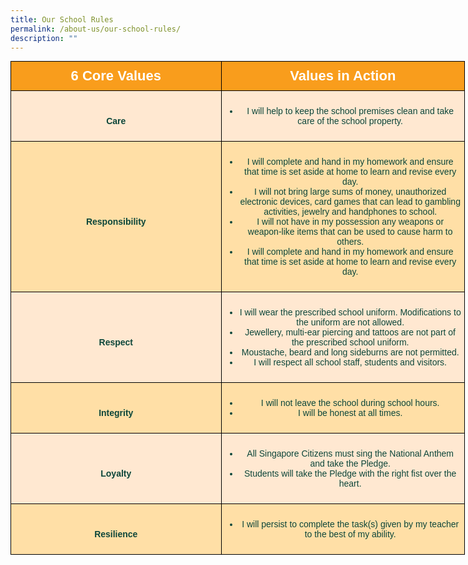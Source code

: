 ```yaml
---
title: Our School Rules
permalink: /about-us/our-school-rules/
description: ""
---
```

<style type="text/css">
.tg  {border-collapse:collapse;border-spacing:0;margin:0px auto;}
.tg td{border-color:black;border-style:solid;border-width:1px;font-family:Arial, sans-serif;font-size:14px;
  overflow:hidden;padding:10px 5px;word-break:normal;}
.tg th{border-color:black;border-style:solid;border-width:1px;font-family:Arial, sans-serif;font-size:14px;
  font-weight:normal;overflow:hidden;padding:10px 5px;word-break:normal;}
.tg .tg-8jx4{background-color:#FFDFA6;color:#0C463A;text-align:center;vertical-align:middle}
.tg .tg-icg1{background-color:#FFE8D1;color:#0C463A;text-align:center;vertical-align:middle}
.tg .tg-xi4p{background-color:#FFDFA6;color:#0C463A;font-weight:bold;text-align:center;vertical-align:middle}
.tg .tg-k1f1{background-color:#F99D1C;color:#FFF;font-weight:bold;text-align:center;vertical-align:middle}
.tg .tg-wrbi{background-color:#FFE8D1;color:#0C463A;font-weight:bold;text-align:center;vertical-align:middle}
</style>
<table class="tg" style="undefined;table-layout: fixed; width: 727px">
<colgroup>
<col style="width: 337px">
<col style="width: 390px">
</colgroup>
	
<tbody>
<tr>
		<td class="tg-k1f1"><span style="font-size:22px"><b> 6 Core Values </b></span></td>
		<td class="tg-k1f1"><span style="font-size:22px"><b>Values in Action</b></span></td>
</tr>
<tr>
   <td class="tg-wrbi"><br>Care</td>
   <td class="tg-icg1"><span style="background-color:initial"><ul><li>I will help to keep the school premises clean and take care of the school property.</li><ul></span></td>
</tr>
<tr>
    <td class="tg-xi4p"><br>Responsibility</td>
    <td class="tg-8jx4"><ul><li>I will complete and hand in my homework and ensure that time is set aside at home to learn and revise every day.</li><li>I will not bring large sums of money, unauthorized electronic devices, card games that can lead to gambling activities, jewelry and handphones to school.</li><li>I will not have in my possession any weapons or weapon-like items that can be used to cause harm to others.</li><li>I will complete and hand in my homework and ensure that time is set aside at home to learn and revise every day.</li></ul></td>
</tr>
<tr>
    <td class="tg-wrbi"><br>Respect</td>
    <td class="tg-icg1"><ul><li>I will wear the prescribed school uniform. Modifications to the uniform are not allowed.</li><li>Jewellery, multi-ear piercing and tattoos are not part of the prescribed school uniform.</li><li>Moustache, beard and long sideburns are not permitted.</li><li>I will respect all school staff, students and visitors.</li></ul></td>
</tr>
<tr>
<td class="tg-xi4p"><br>Integrity</td>
<td class="tg-8jx4"><ul><li>I will not leave the school during school hours.</li><li>I will be honest at all times.</li></ul></td>
</tr>
<tr>
    <td class="tg-wrbi"><br>Loyalty</td>
    <td class="tg-icg1"><ul><li>All Singapore Citizens must sing the National Anthem and take the Pledge.</li><li>Students will take the Pledge with the right fist over the heart.</li></ul></td>
</tr>
<tr>
    <td class="tg-xi4p"><br>Resilience</td>
    <td class="tg-8jx4"><ul><li>I will persist to complete the task(s) given by my teacher to the best of my ability.</li></ul></td>
</tr>
</tbody>
</table>